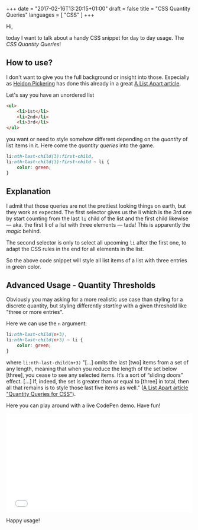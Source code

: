 +++
date = "2017-02-16T13:20:15+01:00"
draft = false
title = "CSS Quantity Queries"
languages = [ "CSS" ]
+++

Hi,

today I want to talk about a handy CSS snippet for day to day usage. The _CSS Quantity Queries_!

##  How to use?
I don't want to give you the full background or insight into those. Especially as [Heidon Pickering](http://twitter.com/@heydonworks) has done this already in a great [A List Apart article](http://alistapart.com/article/quantity-queries-for-css).

Let's say you have an unordered list

``` html
<ul>
	<li>1st</li>
	<li>2nd</li>
	<li>3rd</li>
</ul>
```

you want or need to style somehow different depending on the _quantity_ of list items in it. Here come the _quantity queries_ into the game.

``` css
li:nth-last-child(3):first-child, 
li:nth-last-child(3):first-child ~ li {
	color: green;
}
```

## Explanation

I admit that those queries are not the prettiest looking things on earth, but they work as expected. The first selector gives us the li which is the 3rd one by start counting from the last `li` child of the list and the first child likewise — aka. the first li of a list with three elements — tada! This is apparently the _magic_ behind.

The second selector is only to select all upcoming `li` after the first one, to adapt the CSS rules in the end for all elements in the list.

So the above code snippet will style all list items of a list with three entries in green color.

## Advanced Usage - Quantity Thresholds

Obviously you may asking for a more realistic use case than styling for a discrete quantity, but styling differently *starting* with a given threshold like "three or more entries".

Here we can use the `n` argument:

``` css
li:nth-last-child(n+3), 
li:nth-last-child(n+3) ~ li {
	color: green;
}
```

where `li:nth-last-child(n+3)` "[...] omits the last [two] items from a set of any length, meaning that when you reduce the length of the set below [three], you cease to see any selected items. It’s a sort of “sliding doors” effect. [...] If, indeed, the set is greater than or equal to [three] in total, then all that remains is to style those last five items as well." ([A List Apart article "Quantity Queries for CSS"](https://alistapart.com/article/quantity-queries-for-css)).

Here you can play around with a live CodePen demo. Have fun!

<iframe height='265' scrolling='no' title='CSS Quantity Queries' src='//codepen.io/andi1984/embed/preview/LxoywP/?height=265&theme-id=0&default-tab=css,result&embed-version=2' frameborder='no' allowtransparency='true' allowfullscreen='true' style='width: 100%;'>See the Pen <a href='http://codepen.io/andi1984/pen/LxoywP/'>CSS Quantity Queries</a> by Andreas Sander (<a href='http://codepen.io/andi1984'>@andi1984</a>) on <a href='http://codepen.io'>CodePen</a>.
</iframe>

Happy usage!
